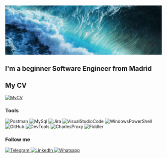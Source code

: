 ![Header](https://github.com/MedullaKs/MedullaKs/blob/main/assets/github.jpg)

## I'm a beginner Software Engineer from Madrid

## My CV
[
![MyCV](https://img.shields.io/badge/-MyCVlink-9457EB?style=for-the-badge&logo=)
](https://drive.google.com/file/d/1rorMCmcHWqzjbpiWV-Zpm9X_baVdl4HQ/view?usp=share_link)

### Tools
![Postman](https://img.shields.io/badge/-Postman-006262?style=for-the-badge&logo=Postman)
![MySql](https://img.shields.io/badge/-Sql-006262?style=for-the-badge&logo=mysql&logoColor=DE8B00)
![Jira](https://img.shields.io/badge/-Jira-006262?style=for-the-badge&logo=Jira&logoColor=0D79F7)
![VisualStudioCode](https://img.shields.io/badge/-VisualStudioCode-006262?style=for-the-badge&logo=visualstudiocode&logoColor=1B84CA)
![WindowsPowerShell](https://img.shields.io/badge/-PowerShell-006262?style=for-the-badge&logo=powershell)
![GitHub](https://img.shields.io/badge/-GitHub-006262?style=for-the-badge&logo=github)
![DevTools](https://img.shields.io/badge/-DevTools-006262?style=for-the-badge&logo=googlechrome)
![CharlesProxy](https://img.shields.io/badge/-CharlesProxy-006262?style=for-the-badge&logo=charlesproxy)
![Fiddler](https://img.shields.io/badge/-Fiddler-006262?style=for-the-badge&logo=fiddleclassic)

### Follow me
[
![Telegram](https://img.shields.io/badge/-Telegram-006262?style=for-the-badge&logo=Telegram) 
](https://t.me/medullaks)
[
![LinkedIn](https://img.shields.io/badge/-LinkedIn-006262?style=for-the-badge&logo=linkedin&logoColor=0073B1)
](https://www.linkedin.com/in/medullaks/)
[
![Whatsapp](https://img.shields.io/badge/-Whatsapp-006262?style=for-the-badge&logo=whatsapp)
](https://wa.me/34667001687)